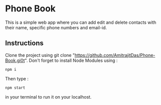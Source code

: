 # Phone Book

This is a simple web app where you can add edit and delete contacts with their name, specific phone numbers and email-id.

## Instructions

Clone the project using git clone "https://github.com/AmitrajitDas/Phone-Book.gi0t".
Don't forget to install Node Modules using :
```
npm i
```
Then type :
```
npm start
```
in your terminal to run it on your localhost.
